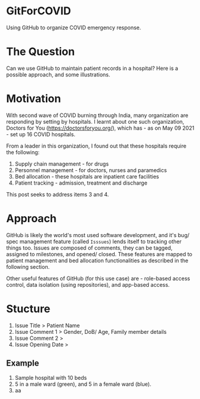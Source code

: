 # GitForCOVID
Using GitHub to organize COVID emergency response.


# The Question
Can we use GitHub to maintain patient records in a hospital? Here is a possible approach, and some illustrations.


# Motivation
With second wave of COVID burning through India, many organization are responding by setting by hospitals. I learnt about one such organization, Doctors for You (https://doctorsforyou.org/), which has - as on May 09 2021 - set up 16 COVID hospitals.

From a leader in this organization, I found out that these hospitals require the following:
1. Supply chain management - for drugs
2. Personnel management - for doctors, nurses and paramedics
3. Bed allocation - these hospitals are inpatient care facilities
4. Patient tracking - admission, treatment and discharge

This post seeks to address items 3 and 4.


# Approach
GitHub is likely the world's most used software development, and it's bug/ spec management feature (called `Isssues`) lends itself to tracking other things too. Issues are composed of comments, they can be tagged, assigned to milestones, and opened/ closed. These features are mapped to patient management and bed allocation functionalities as described in the following section.

Other useful features of GitHub (for this use case) are - role-based access control, data isolation (using repositories), and app-based access.


# Stucture
1. Issue Title > Patient Name
2. Issue Comment 1 > Gender, DoB/ Age, Family member details
3. Issue Comment 2 >  
4. Issue Opening Date >  


## Example
1. Sample hospital with 10 beds
  1. 5 in a male ward (green), and 5 in a female ward (blue).
2. aa


